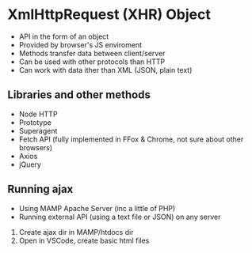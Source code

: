 # XmlHttpRequest (XHR) Object

- API in the form of an object
- Provided by browser's JS enviroment
- Methods transfer data between client/server
- Can be used with other protocols than HTTP
- Can work with data ither than XML (JSON, plain text)

## Libraries and other methods

- Node HTTP
- Prototype
- Superagent
- Fetch API (fully implemented in FFox & Chrome, not sure about other browsers)
- Axios
- jQuery

## Running ajax

- Using MAMP Apache Server (inc a little of PHP)
- Running external API (using a text file or JSON) on any server

1. Create ajax dir in MAMP/htdocs dir
2. Open in VSCode, create basic html files
